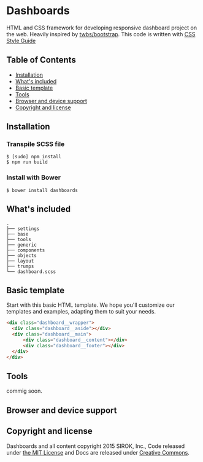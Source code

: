 Dashboards
==========

HTML and CSS framework for developing responsive dashboard project on the web. Heavily inspired by [twbs/bootstrap](https://github.com/twbs/bootstrap). This code is written with [CSS Style Guide](http://cssguidelin.es/)

## Table of Contents

- [Installation](#installation)
- [What's included](what's-included)
- [Basic template](#basic-template)
- [Tools](#tools)
- [Browser and device support](browser-and-device-support)
- [Copyright and license](#copyright-and-license)

## Installation

### Transpile SCSS file

    $ [sudo] npm install
    $ npm run build

### Install with Bower

    $ bower install dashboards

## What's included

    .
    ├── settings
    ├── base
    ├── tools
    ├── generic
    ├── components
    ├── objects
    ├── layout
    ├── trumps
    └── dashboard.scss

## Basic template

Start with this basic HTML template. We hope you'll customize our templates and examples, adapting them to suit your needs.

```html
<div class="dashboard__wrapper">
  <div class="dashboard__aside"></div>
  <div class="dashboard__main">
      <div class="dashboard__content"></div>
      <div class="dashboard__footer"></div>
  </div>
</div>
```

## Tools

commig soon.

## Browser and device support




## Copyright and license

Dashboards and all content copyright 2015 SIROK, Inc., Code released under [the MIT License](LICENSE) and Docs are released under [Creative Commons](http://creativecommons.org/licenses/by-nc/4.0/).
